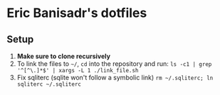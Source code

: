 # Eric Banisadr's dotfiles

## Setup

1. **Make sure to clone recursively**
2. To link the files to `~/`, `cd` into the repository and run:
    `ls -c1 | grep '^[^\.]*$' | xargs -L 1 ./link_file.sh`
3. Fix sqliterc (sqlite won't follow a symbolic link) `rm ~/.sqliterc; ln sqliterc ~/.sqliterc`

